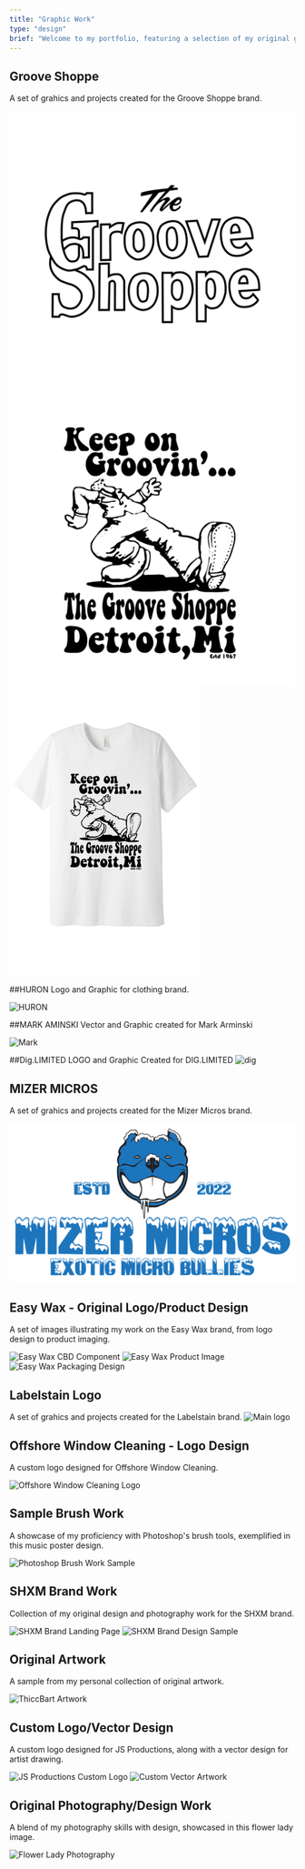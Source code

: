 ```yaml
---
title: "Graphic Work"
type: "design"
brief: "Welcome to my portfolio, featuring a selection of my original graphic works."
---
```


## Groove Shoppe
A set of grahics and projects created for the Groove Shoppe brand.

![Pocket Graphic for shirt](Groove_Shoppe_pocket_high-01.png)
![Keep on Groovin design concept](keep_500-01.png)
![Keep on Groovin Tee-Shirt](keep_groovshirt.png)

##HURON
Logo and Graphic for clothing brand.

![HURON](https://media3.giphy.com/media/XwkXXIhMceDztEa1qN/giphy.gif)

##MARK AMINSKI
Vector and Graphic created for Mark Arminski 

![Mark](https://media4.giphy.com/media/v1.Y2lkPTc5MGI3NjExZXh4b2w5bmI0eGozbXNuZ3owemprcTk0OHduem1tbG1oMzlnZmNjYyZlcD12MV9pbnRlcm5hbF9naWZfYnlfaWQmY3Q9Zw/TkVqt2OKgdCsKqv4wC/giphy.gif)

##Dig.LIMITED
LOGO and Graphic Created for DIG.LIMITED 
![dig](https://media4.giphy.com/media/9I2CfUoPa11mA9Dssa/giphy.gif)

## MIZER MICROS
A set of grahics and projects created for the Mizer Micros brand.

![Mizer_Micros Logo.png](Mizer_Micros.png)

## Easy Wax - Original Logo/Product Design
A set of images illustrating my work on the Easy Wax brand, from logo design to product imaging. 

![Easy Wax CBD Component](cbd.png)
![Easy Wax Product Image](candle.jpeg)
![Easy Wax Packaging Design](GRANNY112g_final.png)

## Labelstain Logo
A set of grahics and projects created for the Labelstain brand.
![Main logo](logo-01.png)

## Offshore Window Cleaning - Logo Design
A custom logo designed for Offshore Window Cleaning.

![Offshore Window Cleaning Logo](off.jpeg)

## Sample Brush Work
A showcase of my proficiency with Photoshop's brush tools, exemplified in this music poster design.

![Photoshop Brush Work Sample](Music_Poster_Sample.png)

## SHXM Brand Work
Collection of my original design and photography work for the SHXM brand.

![SHXM Brand Landing Page](shxmCEN_landing.png)
![SHXM Brand Design Sample](tv_effect-01.png)

## Original Artwork
A sample from my personal collection of original artwork.

![ThiccBart Artwork](thiccbart-01.png)

## Custom Logo/Vector Design
A custom logo designed for JS Productions, along with a vector design for artist drawing.

![JS Productions Custom Logo](JS_PRODUCTIONS_White-01-1.png)
![Custom Vector Artwork](dawg-01.png)

## Original Photography/Design Work
A blend of my photography skills with design, showcased in this flower lady image.

![Flower Lady Photography](flowervov.png)



